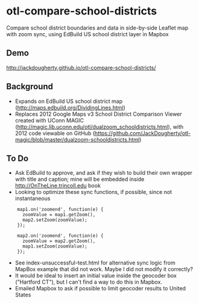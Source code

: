 # otl-compare-school-districts
Compare school district boundaries and data in side-by-side Leaflet map with zoom sync, using EdBuild US school district layer in Mapbox

## Demo
http://jackdougherty.github.io/otl-compare-school-districts/

## Background
- Expands on EdBuild US school district map (http://maps.edbuild.org/DividingLines.html)
- Replaces 2012 Google Maps v3 School District Comparison Viewer created with UConn MAGIC (http://magic.lib.uconn.edu/otl/dualzoom_schooldistricts.html), with 2012 code viewable on GitHub (https://github.com/JackDougherty/otl-magic/blob/master/dualzoom-schooldistricts.html)

## To Do
- Ask EdBuild to approve, and ask if they wish to build their own wrapper with title and caption; mine will be embedded inside http://OnTheLine.trincoll.edu book
- Looking to optimize these sync functions, if possible, since not instantaneous
```
    map1.on('zoomend', function(e) {
      zoomValue = map1.getZoom(),
      map2.setZoom(zoomValue);
    });

    map2.on('zoomend', function(e) {
      zoomValue = map2.getZoom(),
      map1.setZoom(zoomValue);
    });
```
- See index-unsuccessful-test.html for alternative sync logic from MapBox example that did not work. Maybe I did not modify it correctly?
- It would be ideal to insert an initial value inside the geocoder box ("Hartford CT"), but I can't find a way to do this in Mapbox.
- Emailed Mapbox to ask if possible to limit geocoder results to United States
